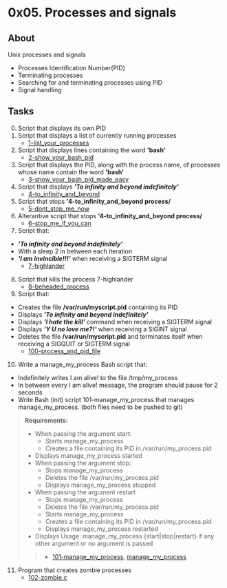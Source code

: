 # 0x05. Processes and signals

## About
Unix processes and signals
* Processes Identification Number(PID)
* Terminating processes
* Searching for and terminating processes using PID
* Signal handling

## Tasks
0. Script that displays its own PID
1. Script that displays a list of currently running processes
	* [1-list_your_processes](1-list_your_processes)
2. Script that displays lines containing the word **'bash'**
	* [2-show_your_bash_pid](2-show_your_bash_pid)
3. Script that displays the PID, along with the process name, of processes whose name contain the word **'bash'**
	* [3-show_your_bash_pid_made_easy](3-show_your_bash_pid_made_easy)
4. Script that displays ***'To infinity and beyond indefinitely'***
	* [4-to_infinity_and_beyond](4-to_infinity_and_beyond)
5. Script that stops **'4-to_infinity_and_beyond process/**
	* [5-dont_stop_me_now](5-dont_stop_me_now)
6. Alterantive script that stops **'4-to_infinity_and_beyond process/** 
	* [6-stop_me_if_you_can](6-stop_me_if_you_can)
7. Script that:
* ***'To infinity and beyond indefinitely'***
* With a sleep 2 in between each iteration
* ***'I am invincible!!!'*** when receiving a SIGTERM signal
	* [7-highlander](7-highlander)
8. Script that kills the process 7-highlander
	* [8-beheaded_process](8-beheaded_process)
9. Script that:
* Creates the file **/var/run/myscript.pid** containing its PID
* Displays ***'To infinity and beyond indefinitely'***
* Displays ***'I hate the kill'*** command when receiving a SIGTERM signal
* Displays ***'Y U no love me?!'*** when receiving a SIGINT signal
* Deletes the file **/var/run/myscript.pid** and terminates itself when receiving a SIGQUIT or SIGTERM signal
	* [100-process_and_pid_file](100-process_and_pid_file)
10. Write a manage_my_process Bash script that:
* Indefinitely writes I am alive! to the file /tmp/my_process
* In between every I am alive! message, the program should pause for 2 seconds
* Write Bash (init) script 101-manage_my_process that manages manage_my_process. (both files need to be pushed to git)

> **Requirements:**
> * When passing the argument start:
> 	* Starts manage_my_process
> 	* Creates a file containing its PID in /var/run/my_process.pid
> *	Displays manage_my_process started
> * When passing the argument stop:
> 	* Stops manage_my_process
> 	* Deletes the file /var/run/my_process.pid
> 	* Displays manage_my_process stopped
> * When passing the argument restart
> 	* Stops manage_my_process
> 	* Deletes the file /var/run/my_process.pid
> 	* Starts manage_my_process
> 	* Creates a file containing its PID in /var/run/my_process.pid
> 	* Displays manage_my_process restarted
> * Displays Usage: manage_my_process {start|stop|restart} if any other argument or no argument is passed
>> 	* [101-manage_my_process](101-manage_my_process), [manage_my_process](manage_my_process)
11. Program that creates zombie processes
	* [102-zombie.c](102-zombie.c)
